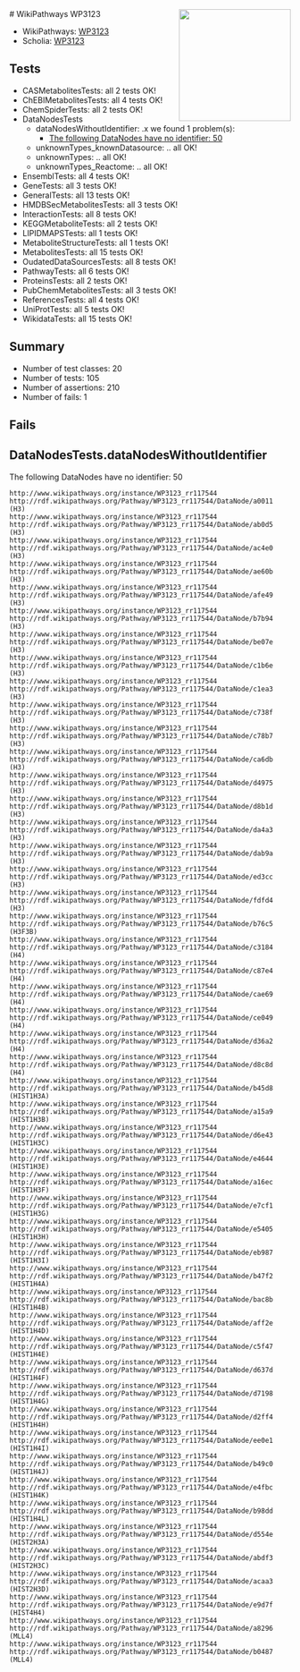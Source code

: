 <img style="float: right; width: 200px" src="https://upload.wikimedia.org/wikipedia/commons/thumb/8/83/Wplogo_with_text_500.png/640px-Wplogo_with_text_500.png" />
# WikiPathways WP3123

* WikiPathways: [WP3123](https://new.wikipathways.org/pathways/WP3123)
* Scholia: [WP3123](https://scholia.toolforge.org/wikipathways/WP3123)
## Tests
* CASMetabolitesTests: all 2 tests OK!
* ChEBIMetabolitesTests: all 4 tests OK!
* ChemSpiderTests: all 2 tests OK!
* DataNodesTests
    * dataNodesWithoutIdentifier: .x we found 1 problem(s):
        * [The following DataNodes have no identifier: 50](#8792c50c)
    * unknownTypes_knownDatasource: .. all OK!
    * unknownTypes: .. all OK!
    * unknownTypes_Reactome: .. all OK!
* EnsemblTests: all 4 tests OK!
* GeneTests: all 3 tests OK!
* GeneralTests: all 13 tests OK!
* HMDBSecMetabolitesTests: all 3 tests OK!
* InteractionTests: all 8 tests OK!
* KEGGMetaboliteTests: all 2 tests OK!
* LIPIDMAPSTests: all 1 tests OK!
* MetaboliteStructureTests: all 1 tests OK!
* MetabolitesTests: all 15 tests OK!
* OudatedDataSourcesTests: all 8 tests OK!
* PathwayTests: all 6 tests OK!
* ProteinsTests: all 2 tests OK!
* PubChemMetabolitesTests: all 3 tests OK!
* ReferencesTests: all 4 tests OK!
* UniProtTests: all 5 tests OK!
* WikidataTests: all 15 tests OK!


## Summary

* Number of test classes: 20
* Number of tests: 105
* Number of assertions: 210
* Number of fails: 1

## Fails

<a name="8792c50c" />

## DataNodesTests.dataNodesWithoutIdentifier

The following DataNodes have no identifier: 50
```
http://www.wikipathways.org/instance/WP3123_rr117544 http://rdf.wikipathways.org/Pathway/WP3123_rr117544/DataNode/a0011 (H3)
http://www.wikipathways.org/instance/WP3123_rr117544 http://rdf.wikipathways.org/Pathway/WP3123_rr117544/DataNode/ab0d5 (H3)
http://www.wikipathways.org/instance/WP3123_rr117544 http://rdf.wikipathways.org/Pathway/WP3123_rr117544/DataNode/ac4e0 (H3)
http://www.wikipathways.org/instance/WP3123_rr117544 http://rdf.wikipathways.org/Pathway/WP3123_rr117544/DataNode/ae60b (H3)
http://www.wikipathways.org/instance/WP3123_rr117544 http://rdf.wikipathways.org/Pathway/WP3123_rr117544/DataNode/afe49 (H3)
http://www.wikipathways.org/instance/WP3123_rr117544 http://rdf.wikipathways.org/Pathway/WP3123_rr117544/DataNode/b7b94 (H3)
http://www.wikipathways.org/instance/WP3123_rr117544 http://rdf.wikipathways.org/Pathway/WP3123_rr117544/DataNode/be07e (H3)
http://www.wikipathways.org/instance/WP3123_rr117544 http://rdf.wikipathways.org/Pathway/WP3123_rr117544/DataNode/c1b6e (H3)
http://www.wikipathways.org/instance/WP3123_rr117544 http://rdf.wikipathways.org/Pathway/WP3123_rr117544/DataNode/c1ea3 (H3)
http://www.wikipathways.org/instance/WP3123_rr117544 http://rdf.wikipathways.org/Pathway/WP3123_rr117544/DataNode/c738f (H3)
http://www.wikipathways.org/instance/WP3123_rr117544 http://rdf.wikipathways.org/Pathway/WP3123_rr117544/DataNode/c78b7 (H3)
http://www.wikipathways.org/instance/WP3123_rr117544 http://rdf.wikipathways.org/Pathway/WP3123_rr117544/DataNode/ca6db (H3)
http://www.wikipathways.org/instance/WP3123_rr117544 http://rdf.wikipathways.org/Pathway/WP3123_rr117544/DataNode/d4975 (H3)
http://www.wikipathways.org/instance/WP3123_rr117544 http://rdf.wikipathways.org/Pathway/WP3123_rr117544/DataNode/d8b1d (H3)
http://www.wikipathways.org/instance/WP3123_rr117544 http://rdf.wikipathways.org/Pathway/WP3123_rr117544/DataNode/da4a3 (H3)
http://www.wikipathways.org/instance/WP3123_rr117544 http://rdf.wikipathways.org/Pathway/WP3123_rr117544/DataNode/dab9a (H3)
http://www.wikipathways.org/instance/WP3123_rr117544 http://rdf.wikipathways.org/Pathway/WP3123_rr117544/DataNode/ed3cc (H3)
http://www.wikipathways.org/instance/WP3123_rr117544 http://rdf.wikipathways.org/Pathway/WP3123_rr117544/DataNode/fdfd4 (H3)
http://www.wikipathways.org/instance/WP3123_rr117544 http://rdf.wikipathways.org/Pathway/WP3123_rr117544/DataNode/b76c5 (H3F3B)
http://www.wikipathways.org/instance/WP3123_rr117544 http://rdf.wikipathways.org/Pathway/WP3123_rr117544/DataNode/c3184 (H4)
http://www.wikipathways.org/instance/WP3123_rr117544 http://rdf.wikipathways.org/Pathway/WP3123_rr117544/DataNode/c87e4 (H4)
http://www.wikipathways.org/instance/WP3123_rr117544 http://rdf.wikipathways.org/Pathway/WP3123_rr117544/DataNode/cae69 (H4)
http://www.wikipathways.org/instance/WP3123_rr117544 http://rdf.wikipathways.org/Pathway/WP3123_rr117544/DataNode/ce049 (H4)
http://www.wikipathways.org/instance/WP3123_rr117544 http://rdf.wikipathways.org/Pathway/WP3123_rr117544/DataNode/d36a2 (H4)
http://www.wikipathways.org/instance/WP3123_rr117544 http://rdf.wikipathways.org/Pathway/WP3123_rr117544/DataNode/d8c8d (H4)
http://www.wikipathways.org/instance/WP3123_rr117544 http://rdf.wikipathways.org/Pathway/WP3123_rr117544/DataNode/b45d8 (HIST1H3A)
http://www.wikipathways.org/instance/WP3123_rr117544 http://rdf.wikipathways.org/Pathway/WP3123_rr117544/DataNode/a15a9 (HIST1H3B)
http://www.wikipathways.org/instance/WP3123_rr117544 http://rdf.wikipathways.org/Pathway/WP3123_rr117544/DataNode/d6e43 (HIST1H3C)
http://www.wikipathways.org/instance/WP3123_rr117544 http://rdf.wikipathways.org/Pathway/WP3123_rr117544/DataNode/e4644 (HIST1H3E)
http://www.wikipathways.org/instance/WP3123_rr117544 http://rdf.wikipathways.org/Pathway/WP3123_rr117544/DataNode/a16ec (HIST1H3F)
http://www.wikipathways.org/instance/WP3123_rr117544 http://rdf.wikipathways.org/Pathway/WP3123_rr117544/DataNode/e7cf1 (HIST1H3G)
http://www.wikipathways.org/instance/WP3123_rr117544 http://rdf.wikipathways.org/Pathway/WP3123_rr117544/DataNode/e5405 (HIST1H3H)
http://www.wikipathways.org/instance/WP3123_rr117544 http://rdf.wikipathways.org/Pathway/WP3123_rr117544/DataNode/eb987 (HIST1H3I)
http://www.wikipathways.org/instance/WP3123_rr117544 http://rdf.wikipathways.org/Pathway/WP3123_rr117544/DataNode/b47f2 (HIST1H4A)
http://www.wikipathways.org/instance/WP3123_rr117544 http://rdf.wikipathways.org/Pathway/WP3123_rr117544/DataNode/bac8b (HIST1H4B)
http://www.wikipathways.org/instance/WP3123_rr117544 http://rdf.wikipathways.org/Pathway/WP3123_rr117544/DataNode/aff2e (HIST1H4D)
http://www.wikipathways.org/instance/WP3123_rr117544 http://rdf.wikipathways.org/Pathway/WP3123_rr117544/DataNode/c5f47 (HIST1H4E)
http://www.wikipathways.org/instance/WP3123_rr117544 http://rdf.wikipathways.org/Pathway/WP3123_rr117544/DataNode/d637d (HIST1H4F)
http://www.wikipathways.org/instance/WP3123_rr117544 http://rdf.wikipathways.org/Pathway/WP3123_rr117544/DataNode/d7198 (HIST1H4G)
http://www.wikipathways.org/instance/WP3123_rr117544 http://rdf.wikipathways.org/Pathway/WP3123_rr117544/DataNode/d2ff4 (HIST1H4H)
http://www.wikipathways.org/instance/WP3123_rr117544 http://rdf.wikipathways.org/Pathway/WP3123_rr117544/DataNode/ee0e1 (HIST1H4I)
http://www.wikipathways.org/instance/WP3123_rr117544 http://rdf.wikipathways.org/Pathway/WP3123_rr117544/DataNode/b49c0 (HIST1H4J)
http://www.wikipathways.org/instance/WP3123_rr117544 http://rdf.wikipathways.org/Pathway/WP3123_rr117544/DataNode/e4fbc (HIST1H4K)
http://www.wikipathways.org/instance/WP3123_rr117544 http://rdf.wikipathways.org/Pathway/WP3123_rr117544/DataNode/b98dd (HIST1H4L)
http://www.wikipathways.org/instance/WP3123_rr117544 http://rdf.wikipathways.org/Pathway/WP3123_rr117544/DataNode/d554e (HIST2H3A)
http://www.wikipathways.org/instance/WP3123_rr117544 http://rdf.wikipathways.org/Pathway/WP3123_rr117544/DataNode/abdf3 (HIST2H3C)
http://www.wikipathways.org/instance/WP3123_rr117544 http://rdf.wikipathways.org/Pathway/WP3123_rr117544/DataNode/acaa3 (HIST2H3D)
http://www.wikipathways.org/instance/WP3123_rr117544 http://rdf.wikipathways.org/Pathway/WP3123_rr117544/DataNode/e9d7f (HIST4H4)
http://www.wikipathways.org/instance/WP3123_rr117544 http://rdf.wikipathways.org/Pathway/WP3123_rr117544/DataNode/a8296 (MLL4)
http://www.wikipathways.org/instance/WP3123_rr117544 http://rdf.wikipathways.org/Pathway/WP3123_rr117544/DataNode/b0487 (MLL4)
```

